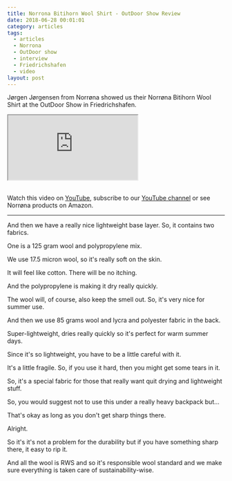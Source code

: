 ```yaml
---
title: Norrona Bitihorn Wool Shirt - OutDoor Show Review
date: 2018-06-28 00:01:01
category: articles
tags:
  - articles
  - Norrona
  - OutDoor show
  - interview
  - Friedrichshafen
  - video
layout: post
---
```


Jørgen Jørgensen from Norrøna showed us their Norrøna Bitihorn Wool Shirt at the OutDoor Show in Friedrichshafen.

<div class="embed-responsive embed-responsive-16by9">
    <iframe class="embed-responsive-item" src="https://www.youtube.com/embed/_CfHpOZhyTQ"></iframe>
</div>
<br>
<!--more-->

Watch this video on <a href="https://www.youtube.com/watch?v=_CfHpOZhyTQ" rel="nofollow">YouTube</a>, subscribe to our <a rel="nofollow" href="https://www.youtube.com/channel/UCnO9Q_m9EaOCrHmmQIBVBNw?sub_confirmation=1">YouTube channel</a> or see Norrøna products on <a hre="https://amzn.to/2MMmb9T" rel="nofollow">Amazon</a>.

---

And then we have a really nice lightweight base layer. So, it contains two fabrics.

One is a 125 gram wool and polypropylene mix.

We use 17.5 micron wool, so it's really soft on the skin.

It will feel like cotton. There will be no itching.

And the polypropylene is making it dry really quickly.

The wool will, of course, also keep the smell out. So, it's very nice for summer use.

And then we use 85 grams wool and lycra and polyester fabric in the back.

Super-lightweight, dries really quickly so it's perfect for warm summer days.

Since it's so lightweight, you have to be a little careful with it.

It's a little fragile. So, if you use it hard, then you might get some tears in it.

So, it's a special fabric for those that really want quit drying and lightweight stuff.

So, you would suggest not to use this under a really heavy backpack but...

That's okay as long as you don't get sharp things there.

Alright.

So it's it's not a problem for the durability but if you have something sharp there, it easy to rip it.

And all the wool is RWS and so it's responsible wool standard and we make sure everything is taken care of sustainability-wise.
